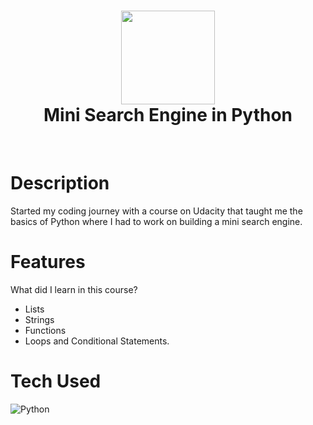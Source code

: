<div align="center">
      <h1> <img src="https://www.python.org/static/img/python-logo.png" width="150px"><br/>Mini Search Engine in Python</h1>
     </div>
<p align="center"> <a href="https://twitter.com/karansidds11" target="_blank"><img alt="" src="https://img.shields.io/badge/Twitter-1DA1F2?style=normal&logo=twitter&logoColor=white" style="vertical-align:center" /></a> <a href="https://www.linkedin.com/in/karan-siddannavar-a2616719a/}" target="_blank"><img alt="" src="https://img.shields.io/badge/LinkedIn-0077B5?style=normal&logo=linkedin&logoColor=white" style="vertical-align:center" /></a> </p>

# Description

Started my coding journey with a course on Udacity that taught me the basics of Python where I had to work on building a mini search engine.

# Features

What did I learn in this course?

- Lists
- Strings
- Functions
- Loops and Conditional Statements.

# Tech Used

![Python](https://img.shields.io/badge/python-3670A0?style=for-the-badge&logo=python&logoColor=ffdd54)
